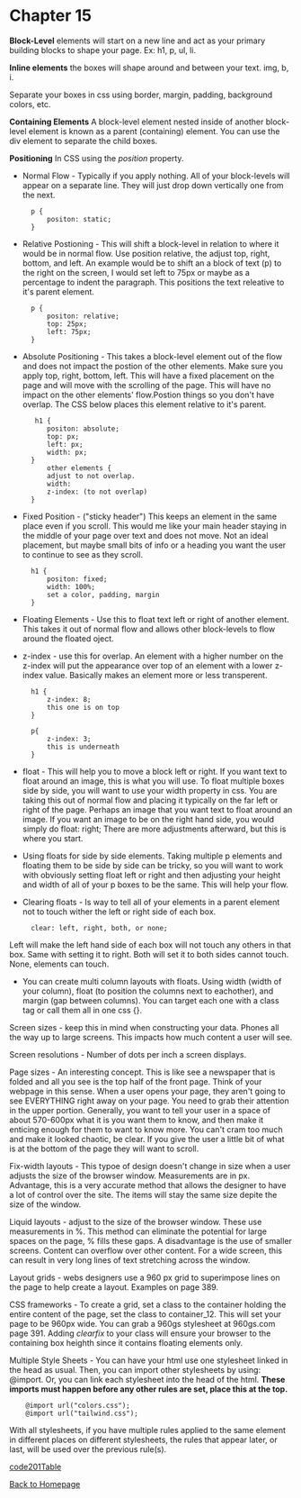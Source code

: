 # Chapter 15

**Block-Level** elements will start on a new line and act as your primary building blocks to shape your page. Ex: h1, p, ul, li.

**Inline elements** the boxes will shape around and between your text. img, b, i. 

Separate your boxes in css using border, margin, padding, background colors, etc. 

**Containing Elements** A block-level element nested inside of another block-level element is known as a parent (containing) element. You can use the div element to separate the child boxes.

**Positioning** In CSS using the _position_ property.

- Normal Flow - Typically if you apply nothing. All of your block-levels will appear on a separate line. They will just drop down vertically one from the next. 

        p {
            positon: static;
        }

- Relative Postioning - This will shift a block-level in relation to where it would be in normal flow. Use position relative, the adjust top, right, bottom, and left. An example would be to shift an a block of text (p) to the right on the screen, I would set left to 75px or maybe as a percentage to indent the paragraph. This positions the text releative to it's parent element.

        p {
            positon: relative;
            top: 25px;
            left: 75px;
        }

- Absolute Positioning - This takes a block-level element out of the flow and does not impact the postion of the other elements. Make sure you apply top, right, bottom, left. This will have a fixed placement on the page and will move with the scrolling of the page. This will have no impact on the other elements' flow.Postion things so you don't have overlap. The CSS below places this element relative to it's parent.

         h1 {
            positon: absolute;
            top: px;
            left: px;
            width: px;
        }
            other elements {
            adjust to not overlap.
            width:
            z-index: (to not overlap)
        }

- Fixed Position - ("sticky header") This keeps an element in the same place even if you scroll. This would me like your main header staying in the middle of your page over text and does not move. Not an ideal placement, but maybe small bits of info or a heading you want the user to continue to see as they scroll.

        h1 {
            positon: fixed;
            width: 100%; 
            set a color, padding, margin
        }

- Floating Elements - Use this to float text left or right of another element. This takes it out of normal flow and allows other block-levels to flow around the floated oject.

- z-index - use this for overlap. An element with a higher number on the z-index will put the appearance over top of an element with a lower z-index value. Basically makes an element more or less transperent. 

        h1 {
            z-index: 8;
            this one is on top
        }

        p{
            z-index: 3;
            this is underneath
        }

- float - This will help you to move a block left or right. If you want text to float around an image, this is what you will use. To float multiple boxes side by side, you will want to use your width property in css. You are taking this out of normal flow and placing it typically on the far left or right of the page. Perhaps an image that you want text to float around an image. If you want an image to be on the right hand side, you would simply do float: right; There are more adjustments afterward, but this is where you start. 

- Using floats for side by side elements. Taking multiple p elements and floating them to be side by side can be tricky, so you will want to work with obviously setting float left or right and then adjusting your height and width of all of your p boxes to be the same. This will help your flow.

- Clearing floats - Is way to tell all of your elements in a parent element not to touch wither the left or right side of each box. 

        clear: left, right, both, or none;

Left will make the left hand side of each box will not touch any others in that box. Same with setting it to right. Both will set it to both sides cannot touch. None, elements can touch.

- You can create multi column layouts with floats. Using width (width of your column), float (to position the columns next to eachother), and margin (gap between columns). You can target each one with a class tag or call them all in one css {}.

Screen sizes - keep this in mind when constructing your data. Phones all the way up to large screens. This impacts how much content a user will see.

Screen resolutions - Number of dots per inch a screen displays.

Page sizes - An interesting concept. This is like see a newspaper that is folded and all you see is the top half of the front page. Think of your webpage in this sense. When a user opens your page, they aren't going to see EVERYTHING right away on your page. You need to grab their attention in the upper portion. Generally, you want to tell your user in a space of about 570-600px what it is you want them to know, and then make it enticing enough for them to want to know more. You can't cram too much and make it looked chaotic, be clear. If you give the user a little bit of what is at the bottom of the page they will want to scroll.

Fix-width layouts - This typoe of design doesn't change in size when a user adjusts the size of the browser window. Measurements are in px. Advantage, this is a very accurate method that allows the designer to have a lot of control over the site. The items will stay the same size depite the size of the window.

Liquid layouts - adjust to the size of the browser window. These use measurements in %. This method can eliminate the potential for large spaces on the page, % fills these gaps. A disadvantage is the use of smaller screens. Content can overflow over other content. For a wide screen, this can result in very long lines of text stretching across the window. 

Layout grids - webs designers use a 960 px grid to superimpose lines on the page to help create a layout. Examples on page 389. 

CSS frameworks - To create a grid, set a class to the container holding the entire content of the page, set the class to container_12. This will set your page to be 960px wide. You can grab a 960gs stylesheet at 960gs.com page 391. Adding _clearfix_ to your class will ensure your browser to the containing box heighth since it contains floating elements only. 

Multiple Style Sheets - You can have your html use one stylesheet linked in the head as usual. Then, you can import other stylesheets by using: @import. Or, you can link each stylesheet into the head of the html. **These imports must happen before any other rules are set, place this at the top.** 

        @import url("colors.css");
        @import url("tailwind.css");

With all stylesheets, if you have multiple rules applied to the same element in different places on different stylesheets, the rules that appear later, or last, will be used over the previous rule(s).

[code201Table](/201/code201Table.md)

[Back to Homepage](README.md)